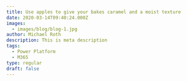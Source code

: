 ```yaml
---
title: Use apples to give your bakes caramel and a moist texture
date: 2020-03-14T09:40:24.000Z
images:
  - images/blog/blog-1.jpg
author: Michael Roth
description: This is meta description
tags:
  - Power Platform
  - M365
type: regular
draft: false
---
```


